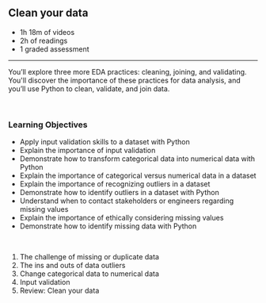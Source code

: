 ## Clean your data

- 1h 18m of videos
- 2h of readings
- 1 graded assessment

<hr>

You’ll explore three more EDA practices: cleaning, joining, and validating. You'll discover the importance of these practices for data analysis, and you’ll use Python to clean, validate, and join data.

<br>

### Learning Objectives

- Apply input validation skills to a dataset with Python
- Explain the importance of input validation
- Demonstrate how to transform categorical data into numerical data with Python
- Explain the importance of categorical versus numerical data in a dataset
- Explain the importance of recognizing outliers in a dataset
- Demonstrate how to identify outliers in a dataset with Python
- Understand when to contact stakeholders or engineers regarding missing values
- Explain the importance of ethically considering missing values
- Demonstrate how to identify missing data with Python

<br>

1. The challenge of missing or duplicate data
2. The ins and outs of data outliers
3. Change categorical data to numerical data
4. Input validation
5. Review: Clean your data
